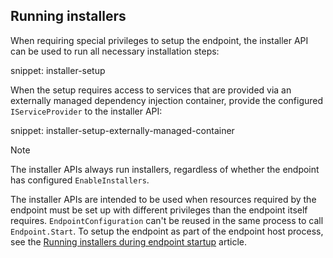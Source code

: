 ## Running installers

When requiring special privileges to setup the endpoint, the installer API can be used to run all necessary installation steps:

snippet: installer-setup

When the setup requires access to services that are provided via an externally managed dependency injection container, provide the configured `IServiceProvider` to the installer API:

snippet: installer-setup-externally-managed-container

> [!NOTE]
> The installer APIs always run installers, regardless of whether the endpoint has configured `EnableInstallers`.

The installer APIs are intended to be used when resources required by the endpoint must be set up with different privileges than the endpoint itself requires. `EndpointConfiguration` can't be reused in the same process to call `Endpoint.Start`. To setup the endpoint as part of the endpoint host process, see the [Running installers during endpoint startup](#running-installers-during-endpoint-startup) article.

